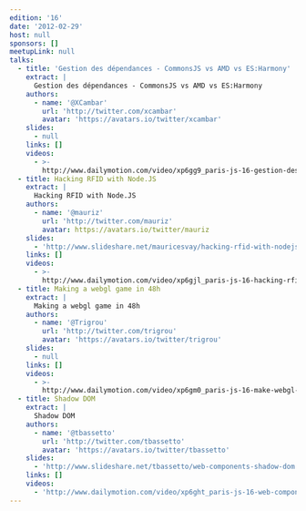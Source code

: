 ```yaml
---
edition: '16'
date: '2012-02-29'
host: null
sponsors: []
meetupLink: null
talks:
  - title: 'Gestion des dépendances - CommonsJS vs AMD vs ES:Harmony'
    extract: |
      Gestion des dépendances - CommonsJS vs AMD vs ES:Harmony
    authors:
      - name: '@XCambar'
        url: 'http://twitter.com/xcambar'
        avatar: 'https://avatars.io/twitter/xcambar'
    slides:
      - null
    links: []
    videos:
      - >-
        http://www.dailymotion.com/video/xp6gg9_paris-js-16-gestion-des-dependances-commonsjs-vs-amd-vs-es-harmony_tech
  - title: Hacking RFID with Node.JS
    extract: |
      Hacking RFID with Node.JS
    authors:
      - name: '@mauriz'
        url: 'http://twitter.com/mauriz'
        avatar: https://avatars.io/twitter/mauriz
    slides:
      - 'http://www.slideshare.net/mauricesvay/hacking-rfid-with-nodejs'
    links: []
    videos:
      - >-
        http://www.dailymotion.com/video/xp6gjl_paris-js-16-hacking-rfid-with-nodejs_tech
  - title: Making a webgl game in 48h
    extract: |
      Making a webgl game in 48h
    authors:
      - name: '@Trigrou'
        url: 'http://twitter.com/trigrou'
        avatar: 'https://avatars.io/twitter/trigrou'
    slides:
      - null
    links: []
    videos:
      - >-
        http://www.dailymotion.com/video/xp6gm0_paris-js-16-make-webgl-game-in-48h_tech
  - title: Shadow DOM
    extract: |
      Shadow DOM
    authors:
      - name: '@tbassetto'
        url: 'http://twitter.com/tbassetto'
        avatar: 'https://avatars.io/twitter/tbassetto'
    slides:
      - 'http://www.slideshare.net/tbassetto/web-components-shadow-dom'
    links: []
    videos:
      - 'http://www.dailymotion.com/video/xp6ght_paris-js-16-web-components_tech'
---
```

